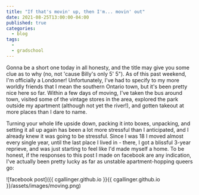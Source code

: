 ```yaml
---
title: "If that's movin' up, then I'm... movin' out"
date: 2021-08-25T13:00:00-04:00
published: true
categories:
  - blog
tags:
  - 
  - gradschool
---
```


Gonna be a short one today in all honesty, and the title may give you some clue as to why (no, not 'cause Billy's only 5' 5"). As of this past weekend, I'm officially a Londoner! Unfortunately, I've had to specify to my more worldly friends that I mean the southern Ontario town, but it's been pretty nice here so far. Within a few days of moving, I've taken the bus around town, visited some of the vintage stores in the area, explored the park outside my apartment (although not yet the river!), and gotten takeout at more places than I dare to name.

Turning your whole life upside down, packing it into boxes, unpacking, and setting it all up again has been a lot more stressful than I anticipated, and I already knew it was going to be stressful. Since I was 18 I moved almost every single year, until the last place I lived in - there, I got a blissful 3-year reprieve, and was just starting to feel like I'd made myself a home. To be honest, if the responses to this post I made on facebook are any indication, I've actually been pretty lucky as far as unstable apartment-hopping queers go:

![facebook post]({{ cgallinger.github.io }}{{ cgallinger.github.io }}/assets/images/moving.png)






